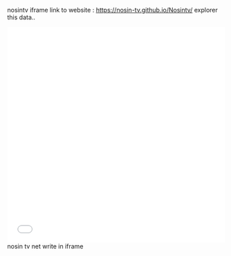 nosintv
iframe
link to website : https://nosin-tv.github.io/Nosintv/
explorer this data..
<iframe src="//stream.crichd.vip/update/willowcricket.php" width="100%" height="500px" marginheight="0" marginwidth="0" scrolling="no" frameborder="0" allowfullscreen  allow="encrypted-media"></iframe>
nosin tv net write in iframe 

